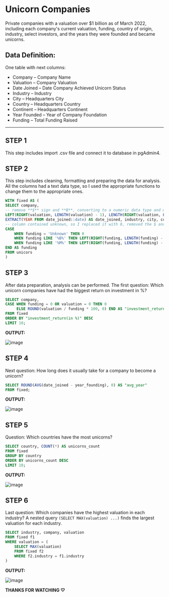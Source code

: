 # Unicorn Companies

Private companies with a valuation over $1 billion as of March 2022, including each company's current valuation, funding, country of origin, industry, select investors, and the years they were founded and became unicorns.

## Data Definition:
One table with next columns:
- Company – Company Name
- Valuation – Company Valuation
- Date Joined – Date Company Achieved Unicorn Status
- Industry – Industry
- City – Headquarters City
- Country – Headquarters Country
- Continent – Headquarters Continent
- Year Founded – Year of Company Foundation
- Funding – Total Funding Raised

---
## STEP 1
This step includes import .csv file and connect it to database in pgAdmin4.

## STEP 2
This step includes cleaning, formatting and preparing the data for analysis. All the columns had a text data type, so I used the appropriate functions to change them to the appropriate ones.

~~~sql
WITH fixed AS (
SELECT company,
-- remove **$** sign and **B**, converting to a numeric data type and multiplying by 1,000,000,000. 
LEFT(RIGHT(valuation, LENGTH(valuation) - 1), LENGTH(RIGHT(valuation, LENGTH(valuation) - 1)) - 1)::"numeric" * 1000000000 AS valuation,
EXTRACT(YEAR FROM date_joined::date) AS date_joined, industry, city, country, continent, year_founding::"numeric" AS year_founding,
-- column contained unknown, so I replaced it with 0, removed the $ and B/M, converted to a numeric data type, and multiplied by a million or a billion respectively.
CASE 
	WHEN funding = 'Unknown' THEN 0
	WHEN funding LIKE '%B%' THEN LEFT(RIGHT(funding, LENGTH(funding) - 1), LENGTH(RIGHT(funding, LENGTH(funding) - 1)) - 1)::"numeric" * 1000000000
	WHEN funding LIKE '%M%' THEN LEFT(RIGHT(funding, LENGTH(funding) - 1), LENGTH(RIGHT(funding, LENGTH(funding) - 1)) - 1)::"numeric" * 100000000
END AS funding
FROM unicors
)
~~~

## STEP 3
After data preparation, analysis can be performed. The first question: Which unicorn companies have had the biggest return on investment in %?

~~~sql
SELECT company,
CASE WHEN funding = 0 OR valuation = 0 THEN 0
     ELSE ROUND(valuation / funding * 100, 0) END AS "investment_return(in %)"
FROM fixed
ORDER BY "investment_return(in %)" DESC 
LIMIT 10;
~~~
**OUTPUT:**

![image](https://github.com/user-attachments/assets/22e7b1af-a0db-4c75-b378-33c3579c9bb2)

## STEP 4
Next question: How long does it usually take for a company to become a unicorn?

~~~sql
SELECT ROUND(AVG(date_joined - year_founding), 0) AS "avg_year"
FROM fixed;
~~~
**OUTPUT:**

![image](https://github.com/user-attachments/assets/1e4c1600-2cf0-45d1-a542-827da077f821)

## STEP 5
Question: Which countries have the most unicorns? 

~~~sql
SELECT country, COUNT(*) AS unicorns_count
FROM fixed
GROUP BY country
ORDER BY unicorns_count DESC
LIMIT 10;
~~~
**OUTPUT:**

![image](https://github.com/user-attachments/assets/0f608901-3e47-4326-a099-4a9ad30a6fa8)

## STEP 6
Last question: Which companies have the highest valuation in each industry?
A nested query ```(SELECT MAX(valuation) ...)``` finds the largest valuation for each industry.
~~~sql
SELECT industry, company, valuation
FROM fixed f1
WHERE valuation = (
	SELECT MAX(valuation)
	FROM fixed f2
	WHERE f2.industry = f1.industry
)
~~~
**OUTPUT:**

![image](https://github.com/user-attachments/assets/a0b25da6-3c33-4561-8b1a-e44b0bf34067)


**THANKS FOR WATCHING ♡**

